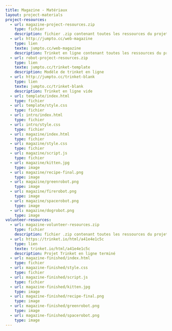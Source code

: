 ```yaml
---
title: Magazine - Matériaux
layout: project-materials
project-resources:
  - url: magazine-project-resources.zip
    type: fichier
    description: fichier .zip contenant toutes les ressources du projet
  - url: http://jumpto.cc/web-magazine
    type: lien
    texte: jumpto.cc/web-magazine
    description: Trinket en ligne contenant toutes les ressources du projet 'Magazine'
  - url: robot-project-resources.zip
    type: lien
    texte: jumpto.cc/trinket-template
    description: Modèle de trinket en ligne
  - url: http://jumpto.cc/trinket-blank
    type: lien
    texte: jumpto.cc/trinket-blank
    description: Trinket en ligne vide
  - url: template/index.html
    type: fichier
  - url: template/style.css
    type: fichier
  - url: intro/index.html
    type: fichier
  - url: intro/style.css
    type: fichier
  - url: magazine/index.html
    type: fichier
  - url: magazine/style.css
    type: fichier
  - url: magazine/script.js
    type: fichier
  - url: magazine/kitten.jpg
    type: image
  - url: magazine/recipe-final.png
    type: image
  - url: magazine/greenrobot.png
    type: image
  - url: magazine/firerobot.png
    type: image
  - url: magazine/spacerobot.png
    type: image
  - url: magazine/dogrobot.png
    type: image
volunteer-resources:
  - url: magazine-volunteer-resources.zip
    type: fichier
    description: fichier .zip contenant toutes les ressources du projet terminé
  - url: https://trinket.io/html/a41e4e1c5c
    type: lien
    texte: trinket.io/html/a41e4e1c5c
    description: Projet Trinket en ligne terminé
  - url: magazine-finished/index.html
    type: fichier
  - url: magazine-finished/style.css
    type: fichier
  - url: magazine-finished/script.js
    type: fichier
  - url: magazine-finished/kitten.jpg
    type: image
  - url: magazine-finished/recipe-final.png
    type: image
  - url: magazine-finished/greenrobot.png
    type: image
  - url: magazine-finished/spacerobot.png
    type: image
---
```

